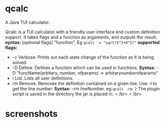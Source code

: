 # qcalc
A Java TUI calculator.

Qcalc is a TUI calculator with a friendly user interface and custom definition support. It takes flags and a function as arguments,
and outputs the result. 
<br />
**syntax:** [optional flags] "function". Eg `qcalc -v "sqrt(5^2+8^2)"`
**supported flags:**
- -v Verbose. Prints out each state change of the function as it is being solved.
- -D Define. Defines a function which can be used in functions. 
  **Syntax:** -D "funcName(arbitary, number, ofparams) -> arbitary*number*ofparams"
- l List. Lists all user definitions.
- rm Remove. Removes the definition contained on a given line. Use -l to get the line number. **Syntax:** -rm lineNumber. 
  eg `qcalc -rm 2`
  The plugin script is saved in the directory the jar is placed in.
  < /br>
  < /br>
 # screenshots
  
